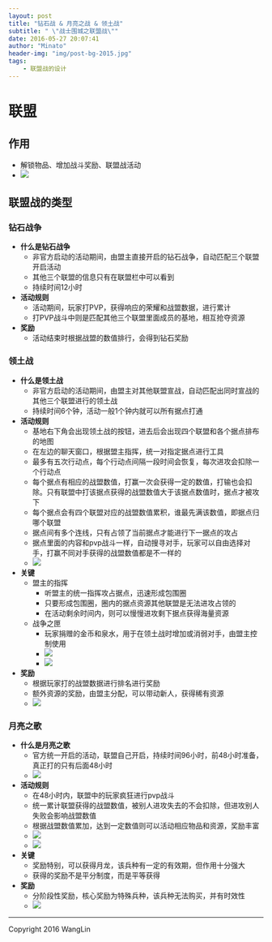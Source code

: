 ```yaml
---
layout: post
title: "钻石战 & 月亮之战 & 领土战"
subtitle: " \"战士围城之联盟战\""
date: 2016-05-27 20:07:41
author: "Minato"
header-img: "img/post-bg-2015.jpg"
tags:
    - 联盟战的设计
---
```


# 联盟

## 作用
* 解锁物品、增加战斗奖励、联盟战活动
* ![][pic9]    
    
## 联盟战的类型
### 钻石战争
* **什么是钻石战争**
    * 非官方启动的活动期间，由盟主直接开启的钻石战争，自动匹配三个联盟开启活动
    * 其他三个联盟的信息只有在联盟栏中可以看到
    * 持续时间12小时
* **活动规则**
    * 活动期间，玩家打PVP，获得响应的荣耀和战盟数据，进行累计
    * 打PVP战斗中则是匹配其他三个联盟里面成员的基地，相互抢夺资源
* **奖励**
    * 活动结束时根据战盟的数值排行，会得到钻石奖励
    
### 领土战
* **什么是领土战** 
    * 非官方启动的活动期间，由盟主对其他联盟宣战，自动匹配出同时宣战的其他三个联盟进行的领土战
    * 持续时间6个钟，活动一般1个钟内就可以所有据点打通
* **活动规则**
    * 基地右下角会出现领土战的按钮，进去后会出现四个联盟和各个据点排布的地图
    * 在左边的聊天窗口，根据盟主指挥，统一对指定据点进行工具
    * 最多有五次行动点，每个行动点间隔一段时间会恢复，每次进攻会扣除一个行动点
    * 每个据点有相应的战盟数值，打赢一次会获得一定的数值，打输也会扣除。只有联盟中打该据点获得的战盟数值大于该据点数值时，据点才被攻下
    * 每个据点会有四个联盟对应的战盟数值累积，谁最先满该数值，即据点归哪个联盟
    * 据点间有多个连线，只有占领了当前据点才能进行下一据点的攻占
    * 据点里面的内容和pvp战斗一样，自动搜寻对手，玩家可以自由选择对手，打赢不同对手获得的战盟数值都是不一样的
    * ![][pic7]
* **关键**
    * 盟主的指挥
        * 听盟主的统一指挥攻占据点，迅速形成包围圈
        * 只要形成包围圈，圈内的据点资源其他联盟是无法进攻占领的
        * 在活动剩余时间内，则可以慢慢进攻剩下据点获得海量资源
    * 战争之匣
        * 玩家捐赠的金币和泉水，用于在领土战时增加或消弱对手，由盟主控制使用
        * ![][pic2]
        * ![][pic3]
* **奖励**
    * 根据玩家打的战盟数据进行排名进行奖励
    * 额外资源的奖励，由盟主分配，可以带动新人，获得稀有资源
    * ![][pic5]
   
### 月亮之歌
* **什么是月亮之歌**
    * 官方统一开启的活动，联盟自己开启，持续时间96小时，前48小时准备，真正打的只有后面48小时
    * ![][pic8]
* **活动规则**
    * 在48小时内，联盟中的玩家疯狂进行pvp战斗
    * 统一累计联盟获得的战盟数值，被别人进攻失去的不会扣除，但进攻别人失败会影响战盟数值
    * 根据战盟数值累加，达到一定数值则可以活动相应物品和资源，奖励丰富
    * ![][pic4]  
    * ![][pic6]
* **关键**
    * 奖励特别，可以获得月龙，该兵种有一定的有效期，但作用十分强大
    * 获得的奖励不是平分制度，而是平等获得
* **奖励**
    * 分阶段性奖励，核心奖励为特殊兵种，该兵种无法购买，并有时效性            
    * ![][pic1]
    
    
    
    
    






[pic1]:../../../../img/post_game_design/pic1.png
[pic2]:../../../../img/post_game_design/pic2.png
[pic3]:../../../../img/post_game_design/pic3.png
[pic4]:../../../../img/post_game_design/pic4.png
[pic5]:../../../../img/post_game_design/pic5.png
[pic6]:../../../../img/post_game_design/pic6.png
[pic7]:../../../../img/post_game_design/pic7.png
[pic8]:../../../../img/post_game_design/pic8.png
[pic9]:../../../../img/post_game_design/pic9.png


-------

Copyright 2016 WangLin